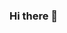 ### Hi there 👋

<!--
**tainavm/tainavm** is a ✨ _special_ ✨ repository because its `README.md` (this file) appears on your GitHub profile.

My name is Tainá, is nice to have you here.

💻 I'm a iOS Develeper from Brazil
📍 Currently living in Barcelona, Spain 🇪🇸
💬 You can talk to me in: English, Portuguese and Spanish 
📩 You can reach me in my social medias and my email. 
 
<link rel="stylesheet" href="https://cdnjs.cloudflare.com/ajax/libs/font-awesome/4.7.0/css/font-awesome.min.css">

<!-- Add font awesome icons -->
<a href="#" class="fa fa-facebook"></a>
<a href="#" class="fa fa-twitter"></a>
